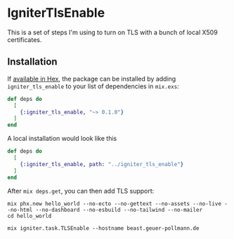# IgniterTlsEnable

This is a set of steps I'm using to turn on TLS with a bunch of local X509 certificates.

## Installation

If [available in Hex](https://hex.pm/docs/publish), the package can be installed
by adding `igniter_tls_enable` to your list of dependencies in `mix.exs`:

```elixir
def deps do
  [
    {:igniter_tls_enable, "~> 0.1.0"}
  ]
end
```

A local installation would look like this
```elixir
def deps do
  [
    {:igniter_tls_enable, path: "../igniter_tls_enable"}
  ]
end
```

After `mix deps.get`, you can then add TLS support:

```shell
mix phx.new hello_world --no-ecto --no-gettext --no-assets --no-live --no-html --no-dashboard --no-esbuild --no-tailwind --no-mailer
cd hello_world

mix igniter.task.TLSEnable --hostname beast.geuer-pollmann.de
```
